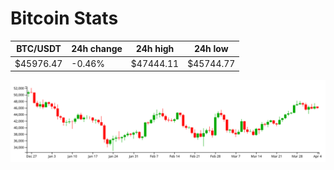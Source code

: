 # Bitcoin Stats

BTC/USDT|24h change|24h high|24h low|
|---|---|---|---|
|$45976.47|-0.46%|$47444.11|$45744.77|

<img src="./chart.svg">
